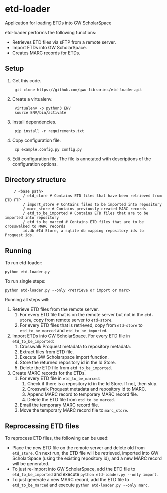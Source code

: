 # etd-loader
Application for loading ETDs into GW ScholarSpace

etd-loader performs the following functions:
* Retrieves ETD files via sFTP from a remote server.
* Import ETDs into GW ScholarSpace.
* Creates MARC records for ETDs.

## Setup
1. Get this code.

        git clone https://github.com/gwu-libraries/etd-loader.git

2. Create a virtualenv.

        virtualenv -p python3 ENV
        source ENV/bin/activate
    
3. Install dependencies.

        pip install -r requirements.txt
    
4. Copy configuration file.

        cp example.config.py config.py
    
5. Edit configuration file. The file is annotated with descriptions of the configuration options.

## Directory structure

        / <base path>
            / etd_store # Contains ETD files that have been retrieved from ETD FTP
            / import_store # Contains files to be imported into repository
            / marc_store # Contains previously created MARC records
            / etd_to_be_imported # Contains ETD files that are to be imported into repository
            / etd_to_be_marced # Contains ETD files that are to be crosswalked to MARC records
            id.db #Id Store, a sqlite db mapping repository ids to Proquest ids.

## Running
To run etd-loader:

    python etd-loader.py
    
To run single steps:

    python etd-loader.py --only <retrieve or import or marc>
    
Running all steps will:
1. Retrieve ETD files from the remote server.
    1. For every ETD file that is on the remote server but not in the `etd-store`, copy from remote server to `etd-store`.
    2. For every ETD files that is retrieved, copy from `etd-store` to `etd_to_be_marced` and `etd_to_be_imported`.
2. Import ETDs into GW ScholarSpace. For every ETD file in `etd_to_be_imported`:
    1. Crosswalk Proquest metadata to repository metadata.
    2. Extract files from ETD file.
    3. Execute GW Scholarspace import function.
    4. Store the returned repository id in the Id Store.
    5. Delete the ETD file from `etd_to_be_imported`.
3. Create MARC records for the ETDs.
    1. For every ETD file in `etd_to_be_marced`:
        1. Check if there is a repository id in the Id Store. If not, then skip.
        2. Crosswalk Proquest metadata and repository id to MARC.
        3. Append MARC record to temporary MARC record file.
        4. Delete the ETD file from `etd_to_be_marced`.
    2. Email the temporary MARC record file.
    3. Move the temporary MARC record file to `marc_store`.
    
## Reprocessing ETD files
To reprocess ETD files, the following can be used:
* Place the new ETD file on the remote server and delete old from `etd_store`. On next run, the ETD file will be
  retrieved, imported into GW ScholarSpace (using the existing repository id), and a new MARC record will be generated.
* To just re-import into GW ScholarSpace, add the ETD file to `etd_to_be_imported` and execute `python etd-loader.py --only import`.
* To just generate a new MARC record, add the ETD file to `etd_to_be_marced` and execute `python etd-loader.py --only marc`.

    